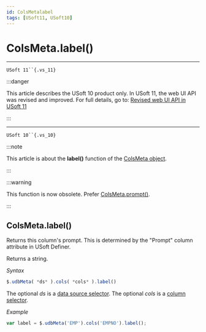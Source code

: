```yaml
---
id: ColsMetalabel
tags: [USoft11, USoft10]
---
```

# ColsMeta.label()



----

`USoft 11``{.vs_11}`


:::danger

This article describes the USoft 10 product only.
In USoft 11, the web UI API was revised and improved. For full details, go to:
[Revised web UI API in USoft 11](/docs/Web_and_app_UIs/UDB_udb/Revised_web_UI_API_in_USoft_11.md)

:::

----

`USoft 10``{.vs_10}`


:::note

This article is about the **label()** function of the [ColsMeta object](/docs/Web_and_app_UIs/UDB_ColsMeta).

:::


:::warning

This function is now obsolete. Prefer [ColsMeta.prompt()](/docs/Web_and_app_UIs/UDB_ColsMeta/ColsMetaprompt.md).

:::

## **ColsMeta.label()**

Returns this column's prompt. This is determined by the "Prompt" column attribute in USoft Definer.

Returns a string.

*Syntax*

```js
$.udbMeta( *ds* ).cols( *cols* ).label()
```

The optional *ds* is a [data source selector](/docs/Web_and_app_UIs/UDB_DataSourceMetaContainer/UDB_DataSourceMetaContainer_object.md). The optional *cols* is a [column selector](/docs/Web_and_app_UIs/UDB_ColsMeta/UDB_ColsMeta_object.md).

*Example*

```js
var label = $.udbMeta('EMP').cols('EMPNO').label();
```

 